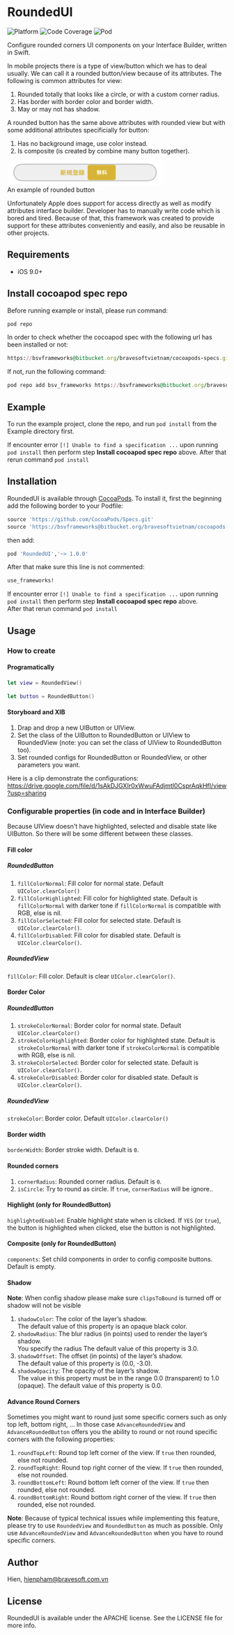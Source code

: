 # RoundedUI

![Platform](https://img.shields.io/badge/platform-ios-lightgrey.svg)
![Code Coverage](https://img.shields.io/badge/Code%20Coverage-100%25-green.svg)
![Pod](https://img.shields.io/badge/pod-v1.1.0-blue.svg)  

Configure rounded corners UI components on your Interface Builder, written in Swift.

In mobile projects there is a type of view/button which we has to deal usually. We can call it a rounded button/view because of its attributes. The following is common attributes for view:  

1. Rounded totally that looks like a circle, or with a custom corner radius.
2. Has border with border color and border width.
3. May or may not has shadow.  

A rounded button has the same above attributes with rounded view but with some additional attributes specificially for button:  

1. Has no background image, use color instead.
2. Is composite (is created by combine many button together).

![alt text](composite_button.original.png "Rounded Button")   
An example of rounded button

Unfortunately Apple does support for access directly as well as modify attributes interface builder. Developer has to manually write code which is bored and tired. Because of that, this framework was created to provide support for these attributes conveniently and easily, and also be reusable in other projects.

## Requirements
- iOS 9.0+

## Install cocoapod spec repo
Before running example or install, please run command:  
```ruby
pod repo
```
In order to check whether the cocoapod spec with the following url has been installed or not:  
```ruby
https://bsvframeworks@bitbucket.org/bravesoftvietnam/cocoapods-specs.git
```
If not, run the following command:  
```ruby
pod repo add bsv_frameworks https://bsvframeworks@bitbucket.org/bravesoftvietnam/cocoapods-specs.git
```
## Example

To run the example project, clone the repo, and run `pod install` from the Example directory first.

If encounter error `[!] Unable to find a specification ...` upon running `pod install` then perform step **Install cocoapod spec repo** above.
After that rerun command `pod install`

## Installation

RoundedUI is available through [CocoaPods](https://cocoapods.org). To install it, first the beginning add the following border to your Podfile:  
```ruby
source 'https://github.com/CocoaPods/Specs.git'
source 'https://bsvframeworks@bitbucket.org/bravesoftvietnam/cocoapods-specs.git'
```  
then add:  
```ruby
pod 'RoundedUI','~> 1.0.0'
```
After that make sure this line is not commented:  
```ruby
use_frameworks!
```
If encounter error `[!] Unable to find a specification ...` upon running `pod install` then perform step **Install cocoapod spec repo** above.  
After that rerun command `pod install`

## Usage

### How to create  
#### Programatically
```swift
let view = RoundedView()
```
```swift
let button = RoundedButton()
```

#### Storyboard and XIB
1. Drap and drop a new UIButton or UIView.
2. Set the class of the UIButton to RoundedButton or UIView to RoundedView (note: you can set the class of UIView to RoundedButton too).
3. Set rounded configs for RoundedButton or RoundedView, or other parameters you want.

Here is a clip demonstrate the configurations:
https://drive.google.com/file/d/1sAkDJGXIr0xWwuFAdjmtl0CsprAqkHfI/view?usp=sharing 

### Configurable properties (in code and in Interface Builder)
Because UIView doesn't have highlighted, selected and disable state like UIButton. So there will be some different between these classes.
#### Fill color
##### RoundedButton
1. `fillColorNormal`: Fill color for normal state. Default `UIColor.clearColor()`
2. `fillColorHighlighted`: Fill color for highlighted state. Default is `fillColorNormal` with darker tone if `fillColorNormal` is compatible with RGB, else is nil.
3. `fillColorSelected`: Fill color for selected state. Default is `UIColor.clearColor()`.
4. `fillColorDisabled`: Fill color for disabled state. Default is `UIColor.clearColor()`.

##### RoundedView
`fillColor`: Fill color. Default is clear `UIColor.clearColor()`.

#### Border Color
##### RoundedButton
1. `strokeColorNormal`: Border color for normal state. Default `UIColor.clearColor()`
2. `strokeColorHighlighted`: Border color for highlighted state. Default is `strokeColorNormal` with darker tone if `strokeColorNormal` is compatible with RGB, else is nil.
3. `strokeColorSelected`: Border color for selected state. Default is `UIColor.clearColor()`.
4. `strokeColorDisabled`: Border color for disabled state. Default is `UIColor.clearColor()`.

##### RoundedView
`strokeColor`: Border color. Default `UIColor.clearColor()`

#### Border width
`borderWidth`: Border stroke width. Default is `0`.

#### Rounded corners
1. `cornerRadius`: Rounded corner radius. Default is `0`.
2. `isCircle`: Try to round as circle. If `true`, `cornerRadius` will be ignore..

#### Highlight (only for RoundedButton)
`highlightedEnabled`: Enable highlight state when is clicked. If `YES` (or `true`), the button is highlighted when clicked, else the button is not highlighted.

#### Composite (only for RoundedButton)
`components`: Set child components in order to config composite buttons. Default is empty.

#### Shadow
**Note**: When config shadow please make sure `clipsToBound` is turned off or shadow will not be visible  

1. `shadowColor`: The color of the layer’s shadow.  
The default value of this property is an opaque black color.
2. `shadowRadius`: The blur radius (in points) used to render the layer’s shadow.  
You specify the radius The default value of this property is 3.0.
3. `shadowOffset`: The offset (in points) of the layer’s shadow.  
The default value of this property is (0.0, -3.0).
4. `shadowOpacity`: The opacity of the layer’s shadow.  
The value in this property must be in the range 0.0 (transparent) to 1.0 (opaque). The default value of this property is 0.0.

#### Advance Round Corners
Sometimes you might want to round just some specific corners such as only top left, bottom right, ... In those case `AdvanceRoundedView` and `AdvanceRoundedButton` offers you the ability to round or not round specific corners with the following properties:
1. `roundTopLeft`: Round top left corner of the view. If `true` then rounded, else not rounded.
2. `roundTopRight`: Round top right corner of the view. If `true` then rounded, else not rounded.
3. `roundBottomLeft`: Round bottom left corner of the view. If `true` then rounded, else not rounded.
4. `roundBottomRight`: Round bottom right corner of the view. If `true` then rounded, else not rounded.  

**Note**: Because of typical technical issues while implementing this feature, please try to use `RoundedView` and `RoundedButton` as much as possible. Only use `AdvanceRoundedView` and `AdvanceRoundedButton` when you have to round specific corners.

## Author

Hien, hienpham@bravesoft.com.vn

## License

RoundedUI is available under the APACHE license. See the LICENSE file for more info.
